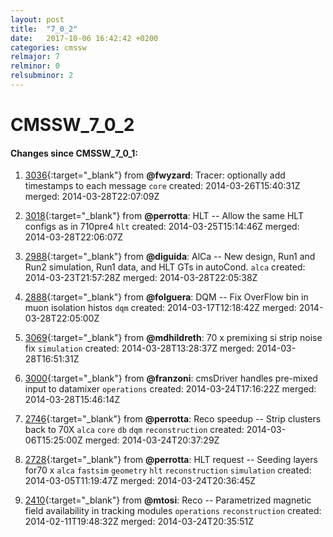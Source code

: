 ```yaml
---
layout: post
title:  "7_0_2"
date:   2017-10-06 16:42:42 +0200
categories: cmssw
relmajor: 7
relminor: 0
relsubminor: 2
---
```


# CMSSW_7_0_2
#### Changes since CMSSW_7_0_1:

1. [3036](http://github.com/cms-sw/cmssw/pull/3036){:target="_blank"}  from **@fwyzard**: Tracer: optionally add timestamps to each message `core`  created: 2014-03-26T15:40:31Z merged: 2014-03-28T22:07:09Z

1. [3018](http://github.com/cms-sw/cmssw/pull/3018){:target="_blank"}  from **@perrotta**: HLT -- Allow the same HLT configs as in 710pre4 `hlt`  created: 2014-03-25T15:14:46Z merged: 2014-03-28T22:06:07Z

1. [2988](http://github.com/cms-sw/cmssw/pull/2988){:target="_blank"}  from **@diguida**: AlCa -- New design, Run1 and Run2 simulation, Run1 data, and HLT GTs in autoCond. `alca`  created: 2014-03-23T21:57:28Z merged: 2014-03-28T22:05:38Z

1. [2888](http://github.com/cms-sw/cmssw/pull/2888){:target="_blank"}  from **@folguera**: DQM -- Fix OverFlow bin in muon isolation histos `dqm`  created: 2014-03-17T12:18:42Z merged: 2014-03-28T22:05:00Z

1. [3069](http://github.com/cms-sw/cmssw/pull/3069){:target="_blank"}  from **@mdhildreth**: 70 x premixing si strip noise fix `simulation`  created: 2014-03-28T13:28:37Z merged: 2014-03-28T16:51:31Z

1. [3000](http://github.com/cms-sw/cmssw/pull/3000){:target="_blank"}  from **@franzoni**: cmsDriver handles pre-mixed input to datamixer `operations`  created: 2014-03-24T17:16:22Z merged: 2014-03-28T15:46:14Z

1. [2746](http://github.com/cms-sw/cmssw/pull/2746){:target="_blank"}  from **@perrotta**: Reco speedup -- Strip clusters back to 70X `alca`  `core`  `db`  `dqm`  `reconstruction`  created: 2014-03-06T15:25:00Z merged: 2014-03-24T20:37:29Z

1. [2728](http://github.com/cms-sw/cmssw/pull/2728){:target="_blank"}  from **@perrotta**: HLT request -- Seeding layers for70 x `alca`  `fastsim`  `geometry`  `hlt`  `reconstruction`  `simulation`  created: 2014-03-05T11:19:47Z merged: 2014-03-24T20:36:45Z

1. [2410](http://github.com/cms-sw/cmssw/pull/2410){:target="_blank"}  from **@mtosi**: Reco -- Parametrized magnetic field availability in tracking modules `operations`  `reconstruction`  created: 2014-02-11T19:48:32Z merged: 2014-03-24T20:35:51Z
